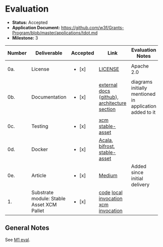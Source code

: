 # Evaluation

- **Status:** Accepted
- **Application Document:** https://github.com/w3f/Grants-Program/blob/master/applications/tdot.md
- **Milestone:** 3

| Number | Deliverable                               | Accepted               | Link                                                                                                                                                                                                                                                                                                                                                                                                                                           | Evaluation Notes                                        |
| ------ | ----------------------------------------- | ---------------------- | ---------------------------------------------------------------------------------------------------------------------------------------------------------------------------------------------------------------------------------------------------------------------------------------------------------------------------------------------------------------------------------------------------------------------------------------------- | ------------------------------------------------------- |
| 0a.    | License                                   | <ul><li>[x] </li></ul> | [LICENSE](https://github.com/nutsfinance/stable-asset/blob/e5c8c1ba19c730257e01077ce1c326476c1002c2/LICENSE)                                                                                                                                                                                                                                                                                                                                   | Apache 2.0                                              |
| 0b.    | Documentation                             | <ul><li>[x] </li></ul> | [external docs](https://nutsfinance.gitbook.io/) ([github](https://github.com/nutsfinance/nutsfinance.github.io)), [architecture section](https://nutsfinance.gitbook.io/tapio/overview/architecture)                                                                                                                                                                                                                                          | diagrams initially mentioned in application added to it |
| 0c.    | Testing                                   | <ul><li>[x] </li></ul> | [xcm](https://github.com/nutsfinance/stable-asset/blob/e5c8c1ba19c730257e01077ce1c326476c1002c2/lib/stable-asset-xcm/src/tests.rs#L227-L352) [stable-asset](https://github.com/nutsfinance/stable-asset/blob/e5c8c1ba19c730257e01077ce1c326476c1002c2/lib/stable-asset/src/tests.rs)                                                                                                                                                           |                                                         |
| 0d.    | Docker                                    | <ul><li>[x] </li></ul> | [Acala](https://github.com/AcalaNetwork/Acala/blob/ad240e9b96d4338a66fe7daad5bf53d8bb6a25f8/scripts/Dockerfile), [bifrost](https://github.com/nutsfinance/bifrost/blob/f0cba77760cf7e9b4576f6a255c6496edd36aad0/Dockerfile), [stable-asset](https://github.com/nutsfinance/stable-asset/blob/e5c8c1ba19c730257e01077ce1c326476c1002c2/Dockerfile)                                                                                              |                                                         |
| 0e.    | Article                                   | <ul><li>[x] </li></ul> | [Medium](https://dingshengda.medium.com/explaining-tdot-6a8cfe999f47)                                                                                                                                                                                                                                                                                                                                                                          | Added since initial delivery                            |
| 1.     | Substrate module: Stable Asset XCM Pallet | <ul><li>[x] </li></ul> | [code](https://github.com/nutsfinance/stable-asset/blob/e5c8c1ba19c730257e01077ce1c326476c1002c2/lib/stable-asset-xcm/src/lib.rs#L318-L363) [local invocation](https://github.com/AcalaNetwork/Acala/blob/ad240e9b96d4338a66fe7daad5bf53d8bb6a25f8/runtime/karura/src/lib.rs#L1627-L1774) [xcm invocation](https://github.com/nutsfinance/bifrost/blob/f0cba77760cf7e9b4576f6a255c6496edd36aad0/runtime/bifrost-kusama/src/lib.rs#L1976-L1997) |                                                         |

## General Notes

See [M1 eval](https://github.com/w3f/Grant-Milestone-Delivery/blob/master/evaluations/tdot_1_alxs.md).
